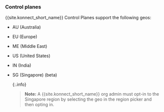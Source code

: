 ### Control planes

{{site.konnect_short_name}} Control Planes support the following geos:

* AU (Australia)
* EU (Europe)
* ME (Middle East)
* US (United States)
* IN (India)
* SG (Singapore) (beta)
  
  {:.info}
  > **Note:** A {{site.konnect_short_name}} org admin must opt-in to the Singapore region by selecting the geo in the region picker and then opting in.
